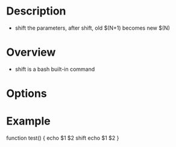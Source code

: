 # Description
* shift the parameters, after shift, old $(N+1) becomes new $(N)

# Overview
* shift is a bash built-in command

# Options
    
# Example
function test() {
    echo $1 $2
    shift
    echo $1 $2
}
